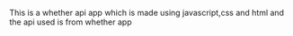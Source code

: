 This is a whether api app which is made using javascript,css and html and the api used is from whether app